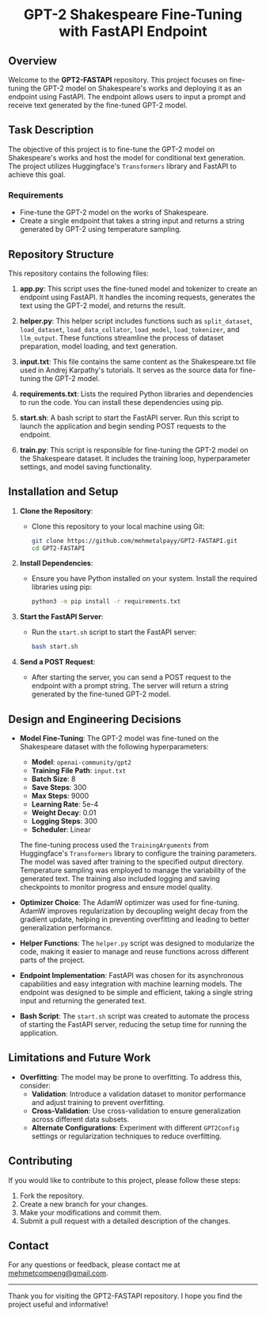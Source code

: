 <h1 align="center"><strong>GPT-2 Shakespeare Fine-Tuning with FastAPI Endpoint</strong></h1>

## Overview

Welcome to the **GPT2-FASTAPI** repository. This project focuses on fine-tuning the GPT-2 model on Shakespeare's works and deploying it as an endpoint using FastAPI. The endpoint allows users to input a prompt and receive text generated by the fine-tuned GPT-2 model.

## Task Description

The objective of this project is to fine-tune the GPT-2 model on Shakespeare's works and host the model for conditional text generation. The project utilizes Huggingface's `Transformers` library and FastAPI to achieve this goal.

### Requirements

- Fine-tune the GPT-2 model on the works of Shakespeare.
- Create a single endpoint that takes a string input and returns a string generated by GPT-2 using temperature sampling.

## Repository Structure

This repository contains the following files:

1. **app.py**: This script uses the fine-tuned model and tokenizer to create an endpoint using FastAPI. It handles the incoming requests, generates the text using the GPT-2 model, and returns the result.

2. **helper.py**: This helper script includes functions such as `split_dataset`, `load_dataset`, `load_data_collator`, `load_model`, `load_tokenizer`, and `llm_output`. These functions streamline the process of dataset preparation, model loading, and text generation.

3. **input.txt**: This file contains the same content as the Shakespeare.txt file used in Andrej Karpathy's tutorials. It serves as the source data for fine-tuning the GPT-2 model.

4. **requirements.txt**: Lists the required Python libraries and dependencies to run the code. You can install these dependencies using pip.

5. **start.sh**: A bash script to start the FastAPI server. Run this script to launch the application and begin sending POST requests to the endpoint.

6. **train.py**: This script is responsible for fine-tuning the GPT-2 model on the Shakespeare dataset. It includes the training loop, hyperparameter settings, and model saving functionality.

## Installation and Setup

1. **Clone the Repository**:
   - Clone this repository to your local machine using Git:

     ```bash
     git clone https://github.com/mehmetalpayy/GPT2-FASTAPI.git
     cd GPT2-FASTAPI
     ```

2. **Install Dependencies**:
   - Ensure you have Python installed on your system. Install the required libraries using pip:

     ```bash
     python3 -m pip install -r requirements.txt
     ```

3. **Start the FastAPI Server**:
   - Run the `start.sh` script to start the FastAPI server:

     ```bash
     bash start.sh
     ```

4. **Send a POST Request**:
   - After starting the server, you can send a POST request to the endpoint with a prompt string. The server will return a string generated by the fine-tuned GPT-2 model.

## Design and Engineering Decisions

- **Model Fine-Tuning**: The GPT-2 model was fine-tuned on the Shakespeare dataset with the following hyperparameters:

  - **Model**: `openai-community/gpt2`
  - **Training File Path**: `input.txt`
  - **Batch Size**: 8
  - **Save Steps**: 300
  - **Max Steps**: 9000
  - **Learning Rate**: 5e-4
  - **Weight Decay**: 0.01
  - **Logging Steps**: 300
  - **Scheduler**: Linear

  The fine-tuning process used the `TrainingArguments` from Huggingface's `Transformers` library to configure the training parameters. The model was saved after training to the specified output directory. Temperature sampling was employed to manage the variability of the generated text. The training also included logging and saving checkpoints to monitor progress and ensure model quality.

- **Optimizer Choice**: The AdamW optimizer was used for fine-tuning. AdamW improves regularization by decoupling weight decay from the gradient update, helping in preventing overfitting and leading to better generalization performance.

- **Helper Functions**: The `helper.py` script was designed to modularize the code, making it easier to manage and reuse functions across different parts of the project.

- **Endpoint Implementation**: FastAPI was chosen for its asynchronous capabilities and easy integration with machine learning models. The endpoint was designed to be simple and efficient, taking a single string input and returning the generated text.

- **Bash Script**: The `start.sh` script was created to automate the process of starting the FastAPI server, reducing the setup time for running the application.

## Limitations and Future Work

- **Overfitting**: The model may be prone to overfitting. To address this, consider:
  - **Validation**: Introduce a validation dataset to monitor performance and adjust training to prevent overfitting.
  - **Cross-Validation**: Use cross-validation to ensure generalization across different data subsets.
  - **Alternate Configurations**: Experiment with different `GPT2Config` settings or regularization techniques to reduce overfitting.


## Contributing

If you would like to contribute to this project, please follow these steps:

1. Fork the repository.
2. Create a new branch for your changes.
3. Make your modifications and commit them.
4. Submit a pull request with a detailed description of the changes.

## Contact

For any questions or feedback, please contact me at [mehmetcompeng@gmail.com](mailto:mehmetcompeng@gmail.com).

---

Thank you for visiting the GPT2-FASTAPI repository. I hope you find the project useful and informative!
